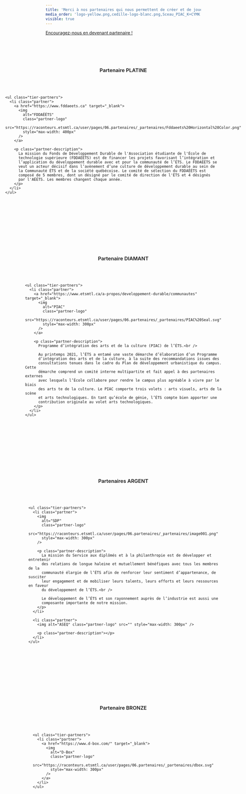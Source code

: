 ```yaml
---
title: 'Merci à nos partenaires qui nous permettent de créer et de jouer'
media_order: 'logo-yellow.png,cedille-logo-blanc.png,Sceau_PIAC_K+CYMK.svg,Fddaeets Horizontal Color.png,dbox.svg,PIAC Seal.svg,image001.png'
visible: true
---
```


<style>
  .partners-tiers {
    align-items: center;
    display: flex;
    flex-direction: column;

    & > .tier {
      align-items: center;
      display: flex;
      flex-direction: column;
      margin-top: 5rem;
      margin-bottom: 5rem;
      row-gap: 2.5rem;

      & > .tier-title {
        font-weight: 600;
      }

      & > .tier-partners {
        padding-left: 0;

        & > .partner {
          align-items: center;
          display: flex;
          flex-direction: column;
          row-gap: 1rem;

          & .partner-logo {
            height: auto;
          }

          & .partner-description {
            display: block;
          }
        }
      }
    }
  }
</style>

<a href="https://drive.google.com/file/d/1W4zrltafPGdYigZNkCjEjH0hgCHwgFqU/view?usp=drive_link">
  Encouragez-nous en devenant partenaire !
</a>

<section class="partners-tiers">
  <div class="tier">
    <h3 class="tier-title">Partenaire PLATINE</h3>

    <ul class="tier-partners">
      <li class="partner">
        <a href="https://www.fddaeets.ca" target="_blank">
          <img
            alt="FDDAÉÉTS"
            class="partner-logo"
            src="https://raconteurs.etsmtl.ca/user/pages/06.partenaires/_partenaires/Fddaeets%20Horizontal%20Color.png"
            style="max-width: 400px"
          />
        </a>

        <p class="partner-description">
          La mission du Fonds de Développement Durable de l'Association étudiante de l'École de
          technologie supérieure (FDDAÉÉTS) est de financer les projets favorisant l’intégration et
          l’application du développement durable avec et pour la communauté de l’ÉTS. Le FDDAÉÉTS se
          veut un acteur décisif dans l’avènement d’une culture de développement durable au sein de
          la Communauté ÉTS et de la société québécoise. Le comité de sélection du FDDAÉÉTS est
          composé de 5 membres, dont un désigné par le comité de direction de l'ÉTS et 4 désignés
          par l'AÉÉTS. Les membres changent chaque année.
        </p>
      </li>
    </ul>
  </div>

  <div class="tier">
    <h3 class="tier-title">Partenaire DIAMANT</h3>

    <ul class="tier-partners">
      <li class="partner">
        <a href="https://www.etsmtl.ca/a-propos/developpement-durable/communautes" target="_blank">
          <img
            alt="PIAC"
            class="partner-logo"
            src="https://raconteurs.etsmtl.ca/user/pages/06.partenaires/_partenaires/PIAC%20Seal.svg"
            style="max-width: 300px"
          />
        </a>

        <p class="partner-description">
          Programme d’intégration des arts et de la culture (PIAC) de l’ÉTS.<br />

          Au printemps 2021, l’ÉTS a entamé une vaste démarche d’élaboration d’un Programme
          d’intégration des arts et de la culture, à la suite des recommandations issues des
          consultations tenues dans le cadre du Plan de développement urbanistique du campus. Cette
          démarche comprend un comité interne multipartite et fait appel à des partenaires externes
          avec lesquels l’École collabore pour rendre le campus plus agréable à vivre par le biais
          des arts te de la culture. Le PIAC comporte trois volets : arts visuels, arts de la scène
          et arts technologiques. En tant qu’école de génie, l’ÉTS compte bien apporter une
          contribution originale au volet arts technologiques.
        </p>
      </li>
    </ul>
  </div>

  <div class="tier">
    <h3 class="tier-title">Partenaires ARGENT</h3>

    <ul class="tier-partners">
      <li class="partner">
        <img
          alt="SDP"
          class="partner-logo"
          src="https://raconteurs.etsmtl.ca/user/pages/06.partenaires/_partenaires/image001.png"
          style="max-width: 300px"
        />

        <p class="partner-description">
          La mission du Service aux diplômés et à la philanthropie est de développer et entretenir
          des relations de longue haleine et mutuellement bénéfiques avec tous les membres de la
          communauté élargie de l’ÉTS afin de renforcer leur sentiment d’appartenance, de susciter
          leur engagement et de mobiliser leurs talents, leurs efforts et leurs ressources en faveur
          du développement de l’ÉTS.<br />

          Le développement de l’ÉTS et son rayonnement auprès de l’industrie est aussi une
          composante importante de notre mission.
        </p>
      </li>

      <li class="partner">
        <img alt="ASEQ" class="partner-logo" src="" style="max-width: 300px" />

        <p class="partner-description"></p>
      </li>
    </ul>
  </div>

  <div class="tier">
    <h3 class="tier-title">Partenaire BRONZE</h3>

    <ul class="tier-partners">
      <li class="partner">
        <a href="https://www.d-box.com/" target="_blank">
          <img
            alt="D-Box"
            class="partner-logo"
            src="https://raconteurs.etsmtl.ca/user/pages/06.partenaires/_partenaires/dbox.svg"
            style="max-width: 300px"
          />
        </a>
      </li>
    </ul>
  </div>
</section>
